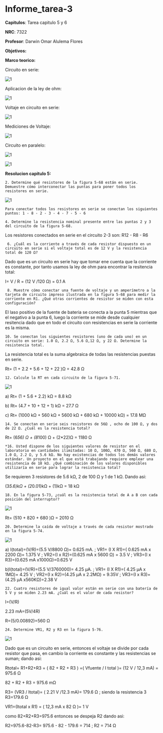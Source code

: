 # Informe_tarea-3

**Capitulos**: Tarea capitulo 5 y 6

**NRC**: 7322

**Profesor**: Darwin Omar Alulema Flores

**Objetivos:** 

**Marco teorico:** 

Circuito en serie:

![1](https://github.com/mrvillegas/Informe_tarea-3/blob/main/10.jpg)

Aplicacion de la ley de ohm:

![1](https://github.com/mrvillegas/Informe_tarea-3/blob/main/12.jpg)

Voltaje en circuito en serie:

![1](https://github.com/mrvillegas/Informe_tarea-3/blob/main/13.jpg)

Mediciones de Voltaje:

![1](https://github.com/mrvillegas/Informe_tarea-3/blob/main/14.jpg)

Circuito en paralelo:

![1](https://github.com/mrvillegas/Informe_tarea-3/blob/main/15.jpg)

![1](https://github.com/mrvillegas/Informe_tarea-3/blob/main/16.jpg)

 **Resolucion capitulo 5:**
   
    2. Determine qué resistores de la figura 5-68 están en serie. Demuestre cómo interconectar las puntas para poner todos los resistores en serie.
    
   ![1](https://github.com/mrvillegas/Informe_tarea-3/blob/main/4.PNG)
    
    Para conectar todos los resistores en serie se conectan los siguientes puntos: 1 - 8 - 2 - 3 - 4 - 7 - 5 - 6 
          
    4. Determine la resistencia nominal presente entre las puntas 2 y 3 del circuito de la figura 5-68.
    
 Los resistores conectados en serie en el circuito 2-3 son: R12 - R8 - R6
    
     6. ¿Cuál es la corriente a través de cada resistor dispuesto en un circuito en serie si el voltaje total es de 12 V y la resistencia total de 120 Ω?  
  
  Dado que es un circuito en serie hay que tomar ene cuenta que la corriente es constante, por tanto usamos la ley de ohm para encontrar la resitencia total:
  
  I= V / R = (12 V /120 Ω) = 0.1 A  
 
     8. Muestre cómo conectar una fuente de voltaje y un amperímetro a la tarjeta de circuito impreso ilustrada en la figura 5-68 para medir la corriente en R1. ¿Qué otras corrientes de resistor se miden con esta configuración?
     
El laso positivo de la fuente de bateria se conecta a la punta 5 mientras que el negativo a la punta 6, luego la corriente se mide desde cualquier resitencia dado que en todo el circuito con resistencias en serie la corriente es la misma.

    10. Se conectan los siguientes resistores (uno de cada uno) en un circuito en serie: 1.0 Ω, 2.2 Ω, 5.6 Ω,12 Ω, y 22 Ω. Determine la resistencia total.
    
La resistencia total es la suma algebraica de todas las resistencias puestas en serie.

Rt= (1 + 2.2 + 5.6 + 12 + 22 )Ω = 42.8 Ω

    12. Calcule la RT en cada circuito de la figura 5-71.

![1](https://github.com/mrvillegas/Informe_tarea-3/blob/main/7.PNG)

a) Rt= (1 + 5.6 + 2.2) kΩ = 8.8 kΩ

b) Rt= (4.7 + 10 + 12 + 1) kΩ = 27.7 Ω

c) Rt= (1000 kΩ + 560 kΩ + 5600 kΩ + 680 kΩ + 10000 kΩ) = 17.8 MΩ

    14. Se conectan en serie seis resistores de 56Ω , ocho de 100 Ω, y dos de 22 Ω. ¿Cuál es la resistencia total?
    
Rt= (6*56) Ω + (8*100) Ω + (2*22)Ω = 1180 Ω

    *16. Usted dispone de los siguientes valores de resistor en el laboratorio en cantidades ilimitadas: 10 Ω, 100Ω, 470 Ω, 560 Ω, 680 Ω, 1.0 Ω, 2.2 Ω, y 5.6 kΩ. No hay existencias de todos los demás valores estándar. Un proyecto en el que está trabajando requiere emplear una resistencia de 18 kΩ. ¿Qué combinación de los valores disponibles utilizaría en serie para lograr la resistencia total?
    
Se requieren 3 resistores de 5.6 kΩ, 2 de 100 Ω y 1 de 1 kΩ. Dando asi:

(3*5.6)kΩ + (2*0.01)kΩ + (1)kΩ = 18 kΩ

    18. En la figura 5-73, ¿cuál es la resistencia total de A a B con cada posición del interruptor?
    
![1](https://github.com/mrvillegas/Informe_tarea-3/blob/main/8.PNG)

Rt= (510 + 820 + 680 )Ω = 2010 Ω

    20. Determine la caída de voltaje a través de cada resistor mostrado en la figura 5-74.
    
![1](https://github.com/mrvillegas/Informe_tarea-3/blob/main/9.PNG)

a) I(total)=(V/R)=(5.5 V/8800 Ω)= 0.625 mA. ;  VR1= (I X R1)=( 0.625 mA x 2200 Ω)= 1.375 V ; VR2=(I x R2)=(0.625 mA x 5600 Ω) = 3.5 V ; VR3=(I x R3)=(0.625 mA x1000Ω)=0.625 V

b)I(total)=(V/R)=(5.5 V/3760000)= 4.25 μA. ;  VR1= (I X R1)=( 4.25 μA x 1MΩ)= 4.25 V ; VR2=(I x R2)=(4.25 μA x 2.2MΩ) = 9.35V ; VR3=(I x R3)=(4.25 μA x560KΩ)=2.38 V

    22. Cuatro resistores de igual valor están en serie con una batería de 5 V y se miden 2.23 mA. ¿Cuál es el valor de cada resistor?

I=(V/R) 

2.23 mA=(5V/4R)

R=(5/0.00892)=560 Ω

    24. Determine VR1, R2 y R3 en la figura 5-76.
    
![1](https://github.com/mrvillegas/Informe_tarea-3/blob/main/17.PNG)

Dado que es un circuito en serie, entonces el voltaje se divide por cada resistor que pasa, en cambio la corriente es constante y las resistencias se suman; dando asi:

Rtotal= R1+R2+R3 = ( 82 + R2 + R3 ) =( Vfuente / I total )= (12 V / 12,3 mA) = 975.6 Ω

82 + R2 + R3 = 975.6 mΩ

R3= (VR3 / Itotal)= ( 2.21 V /12.3 mA)= 179.6 Ω ; siendo la resistencia 3 R3=179.6 Ω

VR1=(Itotal x R1) = ( 12,3 mA x 82 Ω )= 1 V

como 82+R2+R3=975.6 entonces se despeja R2 dando asi:

R2=975.6-82-R3= 975.6 - 82 - 179.6 = 714 ; R2 = 714 Ω




